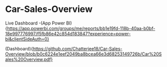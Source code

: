 # Car-Sales-Overview


Live Dashboard -(App Power BI){https://app.powerbi.com/groups/me/reports/bb1e19fd-118b-40aa-b0bf-18e997776997/f5fb86e42c854d183847?experience=power-bi&clientSideAuth=0}

(Dashboard){https://github.com/Chatterjee18/Car-Sales-Overview/blob/b0c6224e1eef2049ba8bcea66e3d68253149726b/Car%20Sales%20Overview.pdf}

